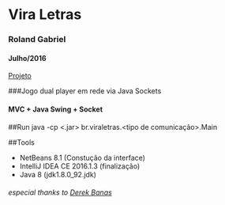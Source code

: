 # Vira Letras
### Roland Gabriel
#### Julho/2016
[Projeto](https://github.com/rolandgnm/ppd/blob/master/Projeto.pdf)

###Jogo dual player em rede via Java Sockets
#### MVC + Java Swing + Socket

##Run
java -cp <.jar> br.viraletras.\<tipo de comunicação\>.Main 

##Tools
* NetBeans 8.1 (Constução da interface) 
* IntelliJ IDEA CE 2016.1.3 (finalização) 
* Java 8 (jdk1.8.0_92.jdk)

###### especial thanks to [Derek Banas](http://www.newthinktank.com/2013/02/mvc-java-tutorial/)



